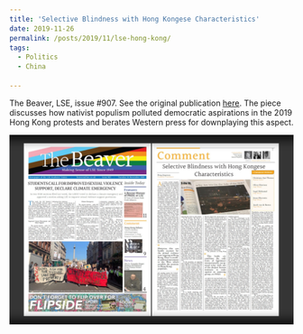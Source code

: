 ```yaml
---
title: 'Selective Blindness with Hong Kongese Characteristics'
date: 2019-11-26
permalink: /posts/2019/11/lse-hong-kong/
tags:
  - Politics
  - China

---
```


The Beaver, LSE, issue #907. See the original publication [here](https://issuu.com/readbeaveronline/docs/full_80e3cee5900f8c). The piece discusses how nativist populism polluted democratic aspirations in the 2019 Hong Kong protests and berates Western press for downplaying this aspect.


<img src="https://raw.githubusercontent.com/Fu-Man-Chu/Fu-Man-Chu.github.io/1544af3caccf58d0f2a5f107342ca244ff00261f/_posts/lse-hong-kong-pub.jpg">


<!--
  Permalink： https://github.com/Fu-Man-Chu/Fu-Man-Chu.github.io/blob/1544af3caccf58d0f2a5f107342ca244ff00261f/_posts/lse-hong-kong-pub.jpg
--->
